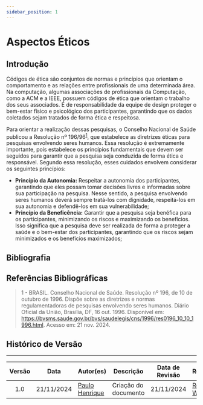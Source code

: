 ```yaml
---
sidebar_position: 1
---
```


# Aspectos Éticos

## Introdução

Códigos de ética são conjuntos de normas e princípios que orientam o comportamento e as relações entre profissionais de uma determinada área. Na computação, algumas associações de profissionais da Computação, como a ACM e a IEEE, possuem códigos de ética que orientam o trabalho dos seus associados. É de responsabilidade da equipe de design proteger o bem-estar físico e psicológico dos participantes, garantindo que os dados coletados sejam tratados de forma ética e respeitosa.

Para orientar a realização dessas pesquisas, o Conselho Nacional de Saúde publicou a Resolução nº 196/96<sup>[1](../analise-de-requisitos/aspectosEticos.md#referências-bibliográficas)</sup>, que estabelece as diretrizes éticas para pesquisas envolvendo seres humanos. Essa resolução é extremamente importante, pois estabelece os princípios fundamentais que devem ser seguidos para garantir que a pesquisa seja conduzida de forma ética e responsável. Segundo essa resolução, esses cuidados envolvem considerar os seguintes princípios:

- **Princípio da Autonomia:** Respeitar a autonomia dos participantes, garantindo que eles possam tomar decisões livres e informadas sobre sua participação na pesquisa. Nesse sentido, a pesquisa envolvendo seres humanos deverá sempre tratá-los com dignidade, respeitá-los em sua autonomia e defendê-los em sua vulnerabilidade;
- **Princípio da Beneficência:** Garantir que a pesquisa seja benéfica para os participantes, minimizando os riscos e maximizando os benefícios. Isso significa que a pesquisa deve ser realizada de forma a proteger a saúde e o bem-estar dos participantes, garantindo que os riscos sejam minimizados e os benefícios maximizados;

## Bibliografia

## Referências Bibliográficas

> 1 - BRASIL. Conselho Nacional de Saúde. Resolução nº 196, de 10 de outubro de 1996. Dispõe sobre as diretrizes e normas regulamentadoras de pesquisas envolvendo seres humanos. Diário Oficial da União, Brasília, DF, 16 out. 1996. Disponível em: https://bvsms.saude.gov.br/bvs/saudelegis/cns/1996/res0196_10_10_1996.html. Acesso em: 21 nov. 2024.

## Histórico de Versão
---
| Versão | Data | Autor(es) | Descrição | Data de Revisão | Revisor(es) |
|:---:|:---:|---|---|:---:|---|
| 1.0 | 21/11/2024 | [Paulo Henrique](https://github.com/paulomh) | Criação do documento | 21/11/2024 | [Rodrigo Wendrel](https://github.com/rodwendrel) |
